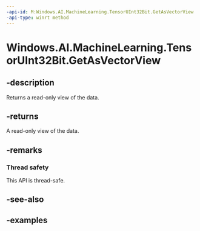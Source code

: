 ```yaml
---
-api-id: M:Windows.AI.MachineLearning.TensorUInt32Bit.GetAsVectorView
-api-type: winrt method
---
```


<!-- Method syntax.
public IVectorView<uint> TensorUInt32Bit.GetAsVectorView()
-->

# Windows.AI.MachineLearning.TensorUInt32Bit.GetAsVectorView

## -description
Returns a read-only view of the data.

## -returns
A read-only view of the data.

## -remarks

### Thread safety
This API is thread-safe.

## -see-also

## -examples
